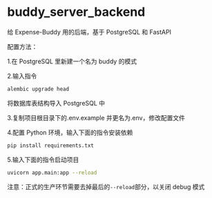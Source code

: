 # buddy_server_backend

给 Expense-Buddy 用的后端，基于 PostgreSQL 和 FastAPI

配置方法：

1.在 PostgreSQL 里新建一个名为 buddy 的模式

2.输入指令

```bash
alembic upgrade head
```

将数据库表结构导入 PostgreSQL 中

3.复制项目根目录下的.env.example 并更名为.env，修改配置文件

4.配置 Python 环境，输入下面的指令安装依赖

```bash
pip install requirements.txt
```

5.输入下面的指令启动项目

```bash
uvicorn app.main:app --reload
```

注意：正式的生产环节需要去掉最后的`--reload`部分，以关闭 debug 模式

